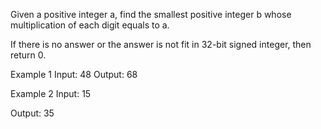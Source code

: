 Given a positive integer a, find the smallest positive integer b whose multiplication of each digit equals to a.


If there is no answer or the answer is not fit in 32-bit signed integer, then return 0.


Example 1
Input:
48
Output:
68



Example 2
Input:
15

Output:
35
